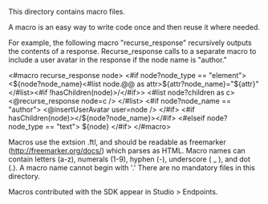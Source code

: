 This directory contains macro files.

A macro is an easy way to write code once and then reuse it where needed.

For example, the following macro "recurse_response" recursively outputs the contents of a response.
Recurse_response calls to a separate macro to include a user avatar in the response if the node name is "author."

<#macro recurse_response node>
	<#if node?node_type == "element">
		<${node?node_name}<#list node.@@ as attr>${attr?node_name}="${attr}"</#list><#if !hasChildren(node)>/</#if>>
		<#list node?children as c>
			<@recurse_response node=c />
		</#list>
		<#if node?node_name == "author">
			<@insertUserAvatar user=node />
		</#if>
		<#if hasChildren(node)></${node?node_name}></#if>
	<#elseif node?node_type == "text">
		${node}
	</#if>
</#macro>

Macros use the extsion .ftl, and should be readable as freemarker (http://freemarker.org/docs/) which parses as HTML.
Macro names can contain letters (a-z), numerals (1-9), hyphen (-), underscore ( _ ), and dot (.). A macro name cannot begin with '.'
There are no mandatory files in this directory.

Macros contributed with the SDK appear in Studio > Endpoints.